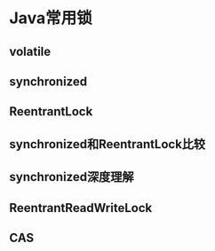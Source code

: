 # Java常用锁


## volatile

## synchronized

## ReentrantLock

## synchronized和ReentrantLock比较

## synchronized深度理解

## ReentrantReadWriteLock

## CAS
